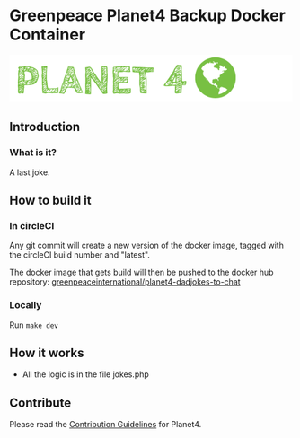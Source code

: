 # Greenpeace Planet4 Backup Docker Container

![Planet4](./planet4.png)

## Introduction

### What is it?
A last joke.

## How to build it

### In circleCI
Any git commit will create a new version of the docker image, tagged with the circleCI build number and "latest".

The docker image that gets build will then be pushed to the docker hub repository: [greenpeaceinternational/planet4-dadjokes-to-chat](https://hub.docker.com/r/greenpeaceinternational/planet4-dadjokes-to-chat)

### Locally
Run `make dev`

## How it works
- All the logic is in the file jokes.php


## Contribute

Please read the [Contribution Guidelines](https://planet4.greenpeace.org/handbook/dev-contribute-to-planet4/) for Planet4.
